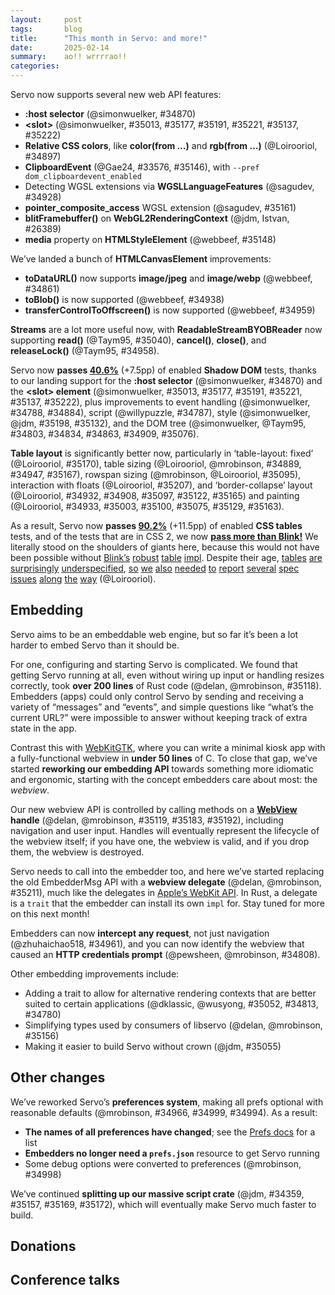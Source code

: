 ```yaml
---
layout:     post
tags:       blog
title:      "This month in Servo: and more!"
date:       2025-02-14
summary:    ao!! wrrrrao!!
categories:
---
```


Servo now supports several new web API features:

- **:host selector** (@simonwuelker, #34870)
- **&lt;slot>** (@simonwuelker, #35013, #35177, #35191, #35221, #35137, #35222)
- **Relative CSS colors**, like **color(from …)** and **rgb(from …)** (@Loirooriol, #34897)
- **ClipboardEvent** (@Gae24, #33576, #35146), with `--pref dom_clipboardevent_enabled`
- Detecting WGSL extensions via **WGSLLanguageFeatures** (@sagudev, #34928)
- **pointer_composite_access** WGSL extension (@sagudev, #35161)
- **blitFramebuffer()** on **WebGL2RenderingContext** (@jdm, Istvan, #26389)
- **media** property on **HTMLStyleElement** (@webbeef, #35148)

We’ve landed a bunch of **HTMLCanvasElement** improvements:

- **toDataURL()** now supports **image/jpeg** and **image/webp** (@webbeef, #34861)
- **toBlob()** is now supported (@webbeef, #34938)
- **transferControlToOffscreen()** is now supported (@webbeef, #34959)

**Streams** are a lot more useful now, with **ReadableStreamBYOBReader** now supporting **read()** (@Taym95, #35040), **cancel()**, **close()**, and **releaseLock()** (@Taym95, #34958).

Servo now **passes [40.6%](https://wpt.servo.org)** (+7.5pp) of enabled **Shadow DOM** tests, thanks to our landing support for the **:host selector** (@simonwuelker, #34870) and the **&lt;slot> element** (@simonwuelker, #35013, #35177, #35191, #35221, #35137, #35222), plus improvements to event handling (@simonwuelker, #34788, #34884), script (@willypuzzle, #34787), style (@simonwuelker, @jdm, #35198, #35132), and the DOM tree (@simonwuelker, @Taym95, #34803, #34834, #34863, #34909, #35076).

**Table layout** is significantly better now, particularly in ‘table-layout: fixed’ (@Loirooriol, #35170), table sizing (@Loirooriol, @mrobinson, #34889, #34947, #35167), rowspan sizing (@mrobinson, @Loirooriol, #35095), interaction with floats (@Loirooriol, #35207), and ‘border-collapse’ layout (@Loirooriol, #34932, #34908, #35097, #35122, #35165) and painting (@Loirooriol, #34933, #35003, #35100, #35075, #35129, #35163).

As a result, Servo now **passes [90.2%](https://wpt.servo.org)** (+11.5pp) of enabled **CSS tables** tests, and of the tests that are in CSS 2, we now [**pass more than Blink!**](https://wpt.fyi/results/css/CSS2/tables?sha=883995654d&label=master&max-count=1&product=chrome&product=servo)
We literally stood on the shoulders of giants here, because this would not have been possible without [Blink’s](https://github.com/servo/servo/blob/3122de08f3571a4026e825dd3ef6412cb37abfae/components/layout_2020/table/mod.rs#L8-L11) [robust](https://github.com/servo/servo/blob/3122de08f3571a4026e825dd3ef6412cb37abfae/components/layout_2020/table/layout.rs#L650-L654) [table](https://github.com/servo/servo/blob/3122de08f3571a4026e825dd3ef6412cb37abfae/components/layout_2020/table/layout.rs#L1246-L1248) [impl](https://github.com/servo/servo/blob/3122de08f3571a4026e825dd3ef6412cb37abfae/components/layout_2020/table/layout.rs#L1332-L1333).
Despite their age, [tables](https://github.com/w3c/csswg-drafts/issues/9781) [are](https://github.com/w3c/csswg-drafts/issues/9916) [surprisingly](https://github.com/w3c/csswg-drafts/issues/10132) [underspecified](https://github.com/w3c/csswg-drafts/issues/10133), [so](https://github.com/w3c/csswg-drafts/issues/10881) [we](https://github.com/w3c/csswg-drafts/issues/10885) [also](https://github.com/w3c/csswg-drafts/issues/10937) [needed](https://github.com/w3c/csswg-drafts/issues/11171) [to](https://github.com/w3c/csswg-drafts/issues/11404) [report](https://github.com/w3c/csswg-drafts/issues/11408) [several](https://github.com/w3c/csswg-drafts/issues/11419) [spec](https://github.com/w3c/csswg-drafts/issues/11489) [issues](https://github.com/w3c/csswg-drafts/issues/11504) [along](https://github.com/w3c/csswg-drafts/issues/11515) [the](https://github.com/w3c/csswg-drafts/issues/11568) [way](https://github.com/w3c/csswg-drafts/issues/11570) (@Loirooriol).

## Embedding

Servo aims to be an embeddable web engine, but so far it’s been a lot harder to embed Servo than it should be.

For one, configuring and starting Servo is complicated.
We found that getting Servo running at all, even without wiring up input or handling resizes correctly, took **over 200 lines** of Rust code (@delan, @mrobinson, #35118).
Embedders (apps) could only control Servo by sending and receiving a variety of “messages” and “events”, and simple questions like “what’s the current URL?” were impossible to answer without keeping track of extra state in the app.

Contrast this with [WebKitGTK](https://webkitgtk.org/), where you can write a minimal kiosk app with a fully-functional webview in **under 50 lines** of C.
To close that gap, we’ve started **reworking our embedding API** towards something more idiomatic and ergonomic, starting with the concept embedders care about most: the *webview*.

Our new webview API is controlled by calling methods on a **[WebView](https://doc.servo.org/servo/struct.WebView.html) handle** (@delan, @mrobinson, #35119, #35183, #35192), including navigation and user input.
Handles will eventually represent the lifecycle of the webview itself; if you have one, the webview is valid, and if you drop them, the webview is destroyed.

Servo needs to call into the embedder too, and here we’ve started replacing the old EmbedderMsg API with a **webview delegate** (@delan, @mrobinson, #35211), much like the delegates in [Apple’s WebKit API](https://developer.apple.com/documentation/webkit/wkuidelegate?language=objc).
In Rust, a delegate is a `trait` that the embedder can install its own `impl` for.
Stay tuned for more on this next month!

Embedders can now **intercept any request**, not just navigation (@zhuhaichao518, #34961), and you can now identify the webview that caused an **HTTP credentials prompt** (@pewsheen, @mrobinson, #34808).

Other embedding improvements include:

- Adding a trait to allow for alternative rendering contexts that are better suited to certain applications (@dklassic, @wusyong, #35052, #34813, #34780)
- Simplifying types used by consumers of libservo (@delan, @mrobinson, #35156)
- Making it easier to build Servo without crown (@jdm, #35055)

## Other changes

We’ve reworked Servo’s **preferences system**, making all prefs optional with reasonable defaults (@mrobinson, #34966, #34999, #34994).
As a result:

- **The names of all preferences have changed**; see the [Prefs docs](https://doc.servo.org/servo_config/prefs/struct.Preferences.html) for a list
- **Embedders no longer need a `prefs.json`** resource to get Servo running
- Some debug options were converted to preferences (@mrobinson, #34998)

We’ve continued **splitting up our massive script crate** (@jdm, #34359, #35157, #35169, #35172), which will eventually make Servo much faster to build.

## Donations

## Conference talks

<!--
- donations
- conference talks
  - mrobinson

- api
    - /https://github.com/servo/servo/pull/26389	(@jdm, @istvan.miklos@h-lab.eu, #26389)	Add initial support for WebGL 2 BlitFramebuffer (#26389)
      api
    - /https://github.com/servo/servo/pull/34870	(@simonwuelker, #34870)	Support the `:host` selector (#34870)
      api shadowdom
    - /https://github.com/servo/servo/pull/34938	(@webbeef, #34938)	Implement HTMLCanvasElement.toBlob (#34938)
      api
    - /https://github.com/servo/servo/pull/34928	(@sagudev, #34928)	Update wgpu and impl `WGSLLanguageFeatures` (#34928)
      api
    - /https://github.com/servo/servo/pull/34861	(@webbeef, #34861)	Add jpeg and webp support to canvas.toDataURL() (#34861)
      api
    - https://github.com/servo/servo/pull/34885	(@stevennovaryo, #34885)	layout: grid template getComputedStyle resolved value (#34885)
      api
    - /https://github.com/servo/servo/pull/34897	(@Loirooriol, #34897)	Enable relative color syntax (#34897)
      api; relative color values ‘color(from)’, ‘rgb(from)’, ‘hsl(from)’, etc
    - /https://github.com/servo/servo/pull/34959	(@webbeef, #34959)	Implement HTMLCanvasElement.transferControlToOffscreen (#34959)
      api
    - /https://github.com/servo/servo/pull/34958	(@Taym95, #34958)	script: Implement `set_up`, `ReleaseLock`, `Closed`, `Cancel`, `acquire_byob_reader` for `ReadableStreamBYOBReader` (#34958)
      api
    - /https://github.com/servo/servo/pull/33576	(@Gae24, #33576)	Implement Clipboard Event Api (#33576)
      api
    - https://github.com/servo/servo/pull/35096	(@Loirooriol, #35096)	layout: Fix clientWidth & friends for tables (#35096)
      api layout
    - /https://github.com/servo/servo/pull/35146	(@Gae24, #35146)	dom: set composed flag when constructing `ClipboardEvent` (#35146)
      api
    - https://github.com/servo/servo/pull/35066	(@shanehandley, #35066)	Update the FormData constructor to allow providing a submitter (#35066)
      api
    - /https://github.com/servo/servo/pull/35148	(@webbeef, #35148)	Add support for HTMLStyleElement.media (#35148)
      api
    - /https://github.com/servo/servo/pull/35161	(@sagudev, #35161)	chore: update wgpu to include pointer_composite_access WGSL language extension (#35161)
      api
    - https://github.com/servo/servo/pull/35138	(@willypuzzle, #35138)	[#34767] - Range header is missing from CORS header safelist (#35138)
      api; Range requests
    - /https://github.com/servo/servo/pull/35040	(@Taym95, #35040)	Script: implement `ReadableStreamBYOBReader::Read` (#35040)
      api
- ci
    - https://github.com/servo/servo/pull/34868	(@delan, #34868)	CI: use self-hosted runners for macOS build jobs (#34868)
      ci
    - https://github.com/servo/servo/pull/34983	(@delan, #34983)	CI: use new API for taking a runner (#34983)
      ci
    - https://github.com/servo/servo/pull/34957	(@jdm, #34957)	Various servodriver improvements (#34957)
      ci; towards testdriver.js support
    - https://github.com/servo/servo/pull/35002	(@delan, #35002)	CI: use new self-hosted runner servers (#35002)
      ci
    - https://github.com/servo/servo/pull/34997	(@jdm, #34997)	webdriver: Serialize JS int values as i32. (#34997)
      ci; towards testdriver.js support
    - https://github.com/servo/servo/pull/35006	(@jschwe, @mukilan, #35006)	CI: Test ohos on HarmonyOS device (#35006)
      ci
- crash
    - https://github.com/servo/servo/pull/34917	(@mukilan, #34917)	webgl: shutdown webrender before acknowledging Exit message (#34917)
      crash
    - https://github.com/servo/servo/pull/35058	(@jdm, #35058)	Fix crash when using builtin memory profiler (#35058)
      crash
    - https://github.com/servo/servo/pull/35168	(@willypuzzle, #35168)	[35131] Borrow hazard in Document::broadcast_active_resize_observations (#35168)
      crash
- dev
    - https://github.com/servo/servo/pull/34810	(@simonwuelker, #34810)	Support syntax highlighting of arguments in the devtools console (#34810)
      devtools
    - https://github.com/servo/servo/pull/34914	(@jdm, #34914)	script: Downgrade noisy debug logs. (#34914)
      dev
    - https://github.com/servo/servo/pull/35068	(@simonwuelker, #35068)	Correctly report number of expected test results from ./mach test-wpt (#35068)
      dev
    - https://github.com/servo/servo/pull/35228	(@mrobinson, #35228)	Merge webxr repository (#35228)
      dev
- devtools
    - https://github.com/servo/servo/pull/34810	(@simonwuelker, #34810)	Support syntax highlighting of arguments in the devtools console (#34810)
      devtools
- embedding
    - /https://github.com/servo/servo/pull/34780	(@wusyong, #34780)	chore: remove `WindowMethods::rendering_context` (#34780)
      embedding
    - /https://github.com/servo/servo/pull/34813	(@wusyong, #34813)	webxr: create glwindow with Rc window and without rendering context (#34813)
      embedding; RenderingContext trait
    - /https://github.com/servo/servo/pull/34808	(@git@pews.dev, @mrobinson, #34808)	fix: add source browsing context to `Request` and HTTP credentials prompt (#34808)
      embedding
    - /https://github.com/servo/servo/pull/34961	(@zhuhaichao518@gmail.com, #34961)	Implement WebResourceRequested Event. (#34961)
      embedding
    - /https://github.com/servo/servo/pull/35055	(@jdm, #35055)	script: Feature-gate all crown support. (#35055)
      embedding
    - https://github.com/servo/servo/pull/35056	(@jdm, #35056)	Don't generate gstreamer data when dummy media backend enabled. (#35056)
      embedding
    - https://github.com/servo/servo/pull/35057	(@jdm, #35057)	config: Derive defaults for Opts. (#35057)
      embedding
    - https://github.com/servo/servo/pull/35049	(@andi.m.mcclure@gmail.com, #35049)	servo-media 1e28d1d997: don't unwrap ServoMedia::get() (#35049)
      embedding
    - /https://github.com/servo/servo/pull/35052	(@dklassic, #35052)	feat: Turn `RenderingContext` into a trait (#35052)
      embedding; RenderingContext trait
- layout
    - https://github.com/servo/servo/pull/32103	(@Loirooriol, #32103)	Treat % as 0 for the min-content contribution of replaced elements (#32103)
      layout; img inside float (dn.se)
    - /https://github.com/servo/servo/pull/34933	(@Loirooriol, #34933)	layout: Improve painting of collapsed borders in table layout (#34933)
      layout; table ‘border-collapse’ painting
    - /https://github.com/servo/servo/pull/34932	(@Loirooriol, #34932)	layout: Improve sizing of tables in collapsed-borders mode (#34932)
      layout; table ‘border-collapse’ sizing
    - https://github.com/servo/servo/pull/34931	(@Loirooriol, #34931)	layout: Don't recalculate the PaddingBorderMargin in table layout (#34931)
      layout; table layout perf
    - /https://github.com/servo/servo/pull/34908	(@Loirooriol, #34908)	layout: Set padding to zero on tables in collapsed-borders mode (#34908)
      layout; table ‘border-collapse’ layout
    - /https://github.com/servo/servo/pull/34889	(@Loirooriol, #34889)	layout: Defer some table sizing logic to the parent formatting context (#34889)
      layout; correct table sizing
    - https://github.com/servo/servo/pull/34907	(@Loirooriol, #34907)	layout: Refine the check for dependending on available space (#34907)
      layout; float layout perf
    - /https://github.com/servo/servo/pull/34947	(@Loirooriol, #34947)	layout: Improve logic for block size of table (#34947)
      layout; table sizing
    - https://github.com/servo/servo/pull/34923	(@mrobinson, @Loirooriol, #34923)	layout: Make `Fragment` hold `ArcRefCell` inside (#34923)
      layout; memory savings (also towards incremental layout)
    - https://github.com/servo/servo/pull/34984	(@rayguo17, @mrobinson, #34984)	layout: Make non-`normal` `align-content` establish a block formatting context (#34984)
      layout; ‘align-content’
    - /https://github.com/servo/servo/pull/35003	(@Loirooriol, #35003)	layout: Allow different collapsed border style/color within a row/column (#35003)
      layout; table ‘border-collapse’ painting
    - /https://github.com/servo/servo/pull/35097	(@Loirooriol, #35097)	layout: Fix border widths of table wrapper with collapsed borders (#35097)
      layout; table ‘border-collapse’ layout
    - /https://github.com/servo/servo/pull/35100	(@Loirooriol, #35100)	layout: Fix conflict resolution for collapsed borders differing in color (#35100)
      layout; table ‘border-collapse’ painting
    - /https://github.com/servo/servo/pull/35095	(@mrobinson, @Loirooriol, #35095)	layout: Improve distribution colspan cell inline size (#35095)
      layout; table rowspan sizing
    - /https://github.com/servo/servo/pull/35075	(@Loirooriol, #35075)	layout: Paint collapsed table borders on their own (#35075)
      layout; table ‘border-collapse’ painting
    - https://github.com/servo/servo/pull/35038	(@webbeef, #35038)	Add support for HTMLStyleElement.type (#35038)
      layout
    - https://github.com/servo/servo/pull/35096	(@Loirooriol, #35096)	layout: Fix clientWidth & friends for tables (#35096)
      api layout
    - https://github.com/servo/servo/pull/35085	(@Loirooriol, #35085)	layout: Respect alignment when sizing replaced abspos (#35085)
      layout; replaced abspos sizing
    - /https://github.com/servo/servo/pull/35129	(@Loirooriol, #35129)	layout: Hide collapsed borders crossed by spanning cells (#35129)
      layout; table ‘border-collapse’ painting
    - /https://github.com/servo/servo/pull/35122	(@Loirooriol, #35122)	layout: Fix table geometry when collapsed borders have different sizes (#35122)
      layout; table ‘border-collapse’ layout
    - /https://github.com/servo/servo/pull/35165	(@Loirooriol, #35165)	layout: Zero out collapsed track sizes when painting collapsed borders (#35165)
      layout; table ‘border-collapse’ layout
    - /https://github.com/servo/servo/pull/35163	(@Loirooriol, #35163)	layout: Correctly resolve `currentcolor` on collapsed borders (#35163)
      layout; ‘border-collapse’
    - /https://github.com/servo/servo/pull/35167	(@mrobinson, @Loirooriol, #35167)	layout: Take perentage columns into account when sizing table grid min and max (#35167)
      layout; table sizing with ‘width: %’ cell
    - /https://github.com/servo/servo/pull/35170	(@Loirooriol, #35170)	layout: Improve fixed table layout (#35170)
      layout; ‘table-layout: fixed’ interop
    - /https://github.com/servo/servo/pull/35207	(@Loirooriol, #35207)	layout: Remove wrong optimization when placing table among floats (#35207)
      layout; table float interaction
- net
    - https://github.com/servo/servo/pull/34919	(@mrobinson, #34919)	script: Move navigation fetching to the `ScriptThread` (#34919)
      net; network perf
    - https://github.com/servo/servo/pull/34883	(@mrobinson, #34883)	net: Use `RequestId` to cancel fetches instead of creating an IPC channel (#34883)
      net; network perf
    - https://github.com/servo/servo/pull/34797	(@rayguo17, #34797)	Add Content Range Header and add one for blob end range (#34797)
      net; correct handling of Range requests
    - https://github.com/servo/servo/pull/35041	(@mrobinson, #35041)	script: Do not set up an IPC route for every image load (#35041)
      net; network perf (dota2.com)
- ohos
    - https://github.com/servo/servo/pull/35158	(@jschwe, #35158)	ohos: Support resizing the surface (#35158)
      ohos
- perf
    - https://github.com/servo/servo/pull/34744	(@dklassic, @mrobinson, #34744)	feat: Track the binary size for all the different platforms (#34744)
      perf
- prefs
    - /https://github.com/servo/servo/pull/34994	(@mrobinson, #34994)	config: Remove legacy-layout and unused `Preferences` and `Opts` (#34994)
      prefs
    - /https://github.com/servo/servo/pull/34966	(@mrobinson, #34966)	api: Flatten and simplify Servo preferences (#34966)
      prefs; major rework that renames all existing prefs (see <https://doc.servo.org/servo_config/prefs/struct.Preferences.html>)
    - /https://github.com/servo/servo/pull/34999	(@mrobinson, #34999)	Remove `resources/prefs.json` (#34999)
      prefs
    - /https://github.com/servo/servo/pull/34998	(@mrobinson, #34998)	prefs: Move some `DebugOptions` to `Preferences` and clean up (#34998)
      prefs; renames some debug options to prefs
- script
    - /https://github.com/servo/servo/pull/34359	(@jdm, #34359)	Support future uses of traits with associated types in rooting analysis (#34359)
      script; towards splitting script crate
    - /https://github.com/servo/servo/pull/35157	(@jdm, #35157)	script: Move code generation and webidl files to new script_bindings crate. (#35157)
      script; towards splitting script crate
    - /https://github.com/servo/servo/pull/35169	(@jdm, #35169)	Make generated bindings generic over DOM types (#35169)
      script; towards splitting script crate
    - /https://github.com/servo/servo/pull/35172	(@jdm, #35172)	bindings: Move string-related bindings code to script_bindings. (#35172)
      script; towards splitting script crate
- shadowdom
    - /https://github.com/servo/servo/pull/34803	(@simonwuelker, #34803)	Fix IS_IN_SHADOW_TREE flag for descendants after Node::remove call (#34803)
      shadowdom
    - /https://github.com/servo/servo/pull/34787	(@willypuzzle, #34787)	Document's current script should not be updated when executing script elements inside shadow trees (#34787)
      shadowdom
    - /https://github.com/servo/servo/pull/34834	(@simonwuelker, #34834)	Ensure Element ID modifications inside disconnected shadow roots are registered (#34834)
      shadowdom
    - /https://github.com/servo/servo/pull/34863	(@simonwuelker, #34863)	Add shadow tree flags to Bind/UnbindContext (#34863)
      shadowdom
    - /https://github.com/servo/servo/pull/34788	(@simonwuelker, #34788)	Consider shadow dom when dispatching events (#34788)
      shadowdom
    - /https://github.com/servo/servo/pull/34870	(@simonwuelker, #34870)	Support the `:host` selector (#34870)
      api shadowdom
    - /https://github.com/servo/servo/pull/34909	(@Taym95, #34909)	Fix shadow root binding children to the tree (#34909)
      shadowdom
    - /https://github.com/servo/servo/pull/35076	(@simonwuelker, #35076)	Set descendant's attribute's owner document in Node::adopt (#35076)
      shadowdom
    - /https://github.com/servo/servo/pull/35013	(@simonwuelker, #35013)	Implement shadow dom slots (#35013)
      shadowdom
    - /https://github.com/servo/servo/pull/34884	(@simonwuelker, #34884)	Implement Event propagation across shadow roots (#34884)
      shadowdom
    - /https://github.com/servo/servo/pull/35132	(@jdm, #35132)	script: Handle shadow roots when determining common ancestors of dirty roots. (#35132)
      shadowdom
    - /https://github.com/servo/servo/pull/35177	(@simonwuelker, #35177)	Propagate events from slottables to their assigned slot instead of their parent (#35177)
      shadowdom
    - /https://github.com/servo/servo/pull/35137	(@simonwuelker, #35137)	Fire slot change events when the slot content changes (#35137)
      shadowdom
    - /https://github.com/servo/servo/pull/35198	(@simonwuelker, #35198)	Never compute style for children of shadow hosts (#35198)
      shadowdom
    - /https://github.com/servo/servo/pull/35191	(@simonwuelker, #35191)	Use "slot" attribute for slottable name (#35191)
      shadowdom
    - /https://github.com/servo/servo/pull/35222	(@simonwuelker, #35222)	Don't fire slotchange events when there's already a pending event for the same slot (#35222)
      shadowdom
    - /https://github.com/servo/servo/pull/35221	(@simonwuelker, #35221)	Potentially signal a slot change in Node::insert (#35221)
      shadowdom
- upgrade
    - https://github.com/servo/servo/pull/34793	(@nicoburns, #34793)	Upgrade rustc to 1.83 (#34793)
      upgrade
    - https://github.com/servo/servo/pull/34927	(@nicoburns, #34927)	Bump taffy to v0.7.5 (#34927)
      upgrade
    - https://github.com/servo/servo/pull/34894	(@Loirooriol, #34894)	Upgrade Stylo to 2025-01-02 (#34894)
      upgrade
    - https://github.com/servo/servo/pull/34630	(@jdm, #34630)	Update all network-related dependencies to the latest versions (#34630)
      upgrade; whole network stack
- webview
    - /https://github.com/servo/servo/pull/35118	(@delan, @mrobinson, #35118)	Add minimal libservo example using winit (#35118)
      webview
    - https://github.com/servo/servo/pull/35116	(@delan, @mrobinson, #35116)	Fix building libservo with `cargo build -p libservo` (#35116)
      webview
    - /https://github.com/servo/servo/pull/35156	(@delan, @mrobinson, #35156)	Remove type parameter from Servo and IOCompositor (#35121) (#35156)
      webview
    - https://github.com/servo/servo/pull/35154	(@webbeef, #35154)	Fix winit_minimal.rs build (#35154)
      webview
    - /https://github.com/servo/servo/pull/35119	(@delan, @mrobinson, #35119)	libservo: Add an initial WebView data structure to the API (#35119)
      webview
    - /https://github.com/servo/servo/pull/35183	(@mrobinson, @delan, #35183)	libservo: Port desktop servoshell to use the new `WebView` API (#35183)
      webview
    - https://github.com/servo/servo/pull/35185	(@mrobinson, #35185)	libservo: Stop using `script_traits` in the embedding layer (#35185)
      webview
    - /https://github.com/servo/servo/pull/35192	(@mrobinson, #35192)	servoshell: Port Android / OHOS servoshell to use the WebView API (#35192)
      webview
    - https://github.com/servo/servo/pull/35226	(@mrobinson, #35226)	script_traits: Rename `ConstellationControlMsg` to `ScriptThreadMessage` (#35226)
      webview
    - /https://github.com/servo/servo/pull/35211	(@delan, @mrobinson, #35211)	Include `WebViewId` into EmbedderMsg variants where possible (#35211)
      webview
-->

<!--[commits]
From https://github.com/servo/servo
 * branch                  HEAD       -> FETCH_HEAD
>>> 2025-01-01T06:06:19Z
-https://github.com/servo/servo/pull/34807	(@mrobinson, #34807)	script: Remove unecessary `warn(deprecated)` directives (#34807)
-https://github.com/servo/servo/pull/34805	(@wusyong, #34805)	Update surfman to latest commit (#34805)
-https://github.com/servo/servo/pull/34801	(@dependabot[bot], @dependabot[bot], #34801)	build(deps): bump tracing-perfetto from 0.1.3 to 0.1.4 (#34801)
-https://github.com/servo/servo/pull/34800	(@dependabot[bot], @dependabot[bot], #34800)	build(deps): bump syn from 2.0.92 to 2.0.93 (#34800)
>>> 2025-01-02T06:04:57Z
-https://github.com/servo/servo/pull/34809	(@dependabot[bot], @dependabot[bot], #34809)	build(deps): bump winnow from 0.6.20 to 0.6.21 (#34809)
-https://github.com/servo/servo/pull/34798	(@mrobinson, #34798)	script: Eliminate code duplication in the task queue (#34798)
+https://github.com/servo/servo/pull/34793	(@nicoburns, #34793)	Upgrade rustc to 1.83 (#34793)
    upgrade
+https://github.com/servo/servo/pull/34780	(@wusyong, #34780)	chore: remove `WindowMethods::rendering_context` (#34780)
    embedding
>>> 2025-01-03T06:16:08Z
+https://github.com/servo/servo/pull/34813	(@wusyong, #34813)	webxr: create glwindow with Rc window and without rendering context (#34813)
    embedding; RenderingContext trait
+https://github.com/servo/servo/pull/34810	(@simonwuelker, #34810)	Support syntax highlighting of arguments in the devtools console (#34810)
    devtools
-https://github.com/servo/servo/pull/34818	(@dependabot[bot], @dependabot[bot], #34818)	build(deps): bump tracing-perfetto from 0.1.4 to 0.1.5 (#34818)
-https://github.com/servo/servo/pull/34817	(@dependabot[bot], @dependabot[bot], #34817)	build(deps): bump syn from 2.0.93 to 2.0.94 (#34817)
-https://github.com/servo/servo/pull/34795	(@sagudev, #34795)	chore: Update wgpu (#34795)
>>> 2025-01-04T06:03:22Z
+https://github.com/servo/servo/pull/34803	(@simonwuelker, #34803)	Fix IS_IN_SHADOW_TREE flag for descendants after Node::remove call (#34803)
    shadowdom
-https://github.com/servo/servo/pull/34832	(@mrobinson, #34832)	script: Expose node helpers as `NodeTraits` and give more descriptive names (#34832)
-https://github.com/servo/servo/pull/34824	(@mrobinson, #34824)	Elide lifetimes where possible after rustup (#34824)
-https://github.com/servo/servo/pull/34831	(@dependabot[bot], @dependabot[bot], #34831)	build(deps): bump cc from 1.2.6 to 1.2.7 (#34831)
-https://github.com/servo/servo/pull/34830	(@dependabot[bot], @dependabot[bot], #34830)	build(deps): bump taffy from 0.7.1 to 0.7.2 (#34830)
-https://github.com/servo/servo/pull/34829	(@dependabot[bot], @dependabot[bot], #34829)	build(deps): bump tempfile from 3.14.0 to 3.15.0 (#34829)
-https://github.com/servo/servo/pull/34828	(@dependabot[bot], @dependabot[bot], #34828)	build(deps): bump winnow from 0.6.21 to 0.6.22 (#34828)
-https://github.com/servo/servo/pull/34826	(@simonwuelker, #34826)	Upgrade lib to 0.20 to fix RUSTSEC-2024-0429 (#34826)
+https://github.com/servo/servo/pull/34808	(@git@pews.dev, @mrobinson, #34808)	fix: add source browsing context to `Request` and HTTP credentials prompt (#34808)
    embedding
-https://github.com/servo/servo/pull/34815	(@simonwuelker, #34815)	Fix building with feature=tracing (#34815)
>>> 2025-01-05T06:03:55Z
-https://github.com/servo/servo/pull/34837	(@servo-wpt-sync, #34837)	Update web-platform-tests to revision b'c72ee0c082d350b8b44f7a6bac1f028752b13527' (#34837)
+https://github.com/servo/servo/pull/34787	(@willypuzzle, #34787)	Document's current script should not be updated when executing script elements inside shadow trees (#34787)
    shadowdom
-https://github.com/servo/servo/pull/34835	(@Taym95, #34835)	Remove readable streams from webidl/codegen (#34835)
-https://github.com/servo/servo/pull/34825	(@mrobinson, #34825)	script: Move `TimerListener` creation to `OneShotTimers` (#34825)
-https://github.com/servo/servo/pull/34827	(@mrobinson, #34827)	script: Move `TaskManager` to `GlobalScope` (#34827)
+https://github.com/servo/servo/pull/34834	(@simonwuelker, #34834)	Ensure Element ID modifications inside disconnected shadow roots are registered (#34834)
    shadowdom
>>> 2025-01-06T06:03:12Z
-https://github.com/servo/servo/pull/34838	(@webbeef, #34838)	Update webdriver to 0.51 (#34838)
-https://github.com/servo/servo/pull/34836	(@Taym95, #34836)	ReadableStream: remove the use of get_js_stream and use DomRoot<ReadableStream> (#34836)
>>> 2025-01-07T06:02:43Z
-https://github.com/servo/servo/pull/34849	(@mrobinson, @mukilan, #34849)	script: Unsilence all main thread `TaskQueue` errors (#34849)
-https://github.com/servo/servo/pull/34862	(@webbeef, #34862)	Fix a leak in MacOS thread count function (#34862)
+https://github.com/servo/servo/pull/34863	(@simonwuelker, #34863)	Add shadow tree flags to Bind/UnbindContext (#34863)
    shadowdom
-https://github.com/servo/servo/pull/34848	(@Taym95, #34848)	Use patch to add arrayType in WebIDL.py  (#34848)
+https://github.com/servo/servo/pull/26389	(@jdm, @istvan.miklos@h-lab.eu, #26389)	Add initial support for WebGL 2 BlitFramebuffer (#26389)
    api
-https://github.com/servo/servo/pull/28364	(@cyb.ai.815@gmail.com, #28364)	Check regex syntax for pattern attribute with CheckRegexSyntax from mozjs (#28364)
-https://github.com/servo/servo/pull/34860	(@dependabot[bot], @dependabot[bot], #34860)	build(deps): bump taffy from 0.7.2 to 0.7.3 (#34860)
-https://github.com/servo/servo/pull/34859	(@dependabot[bot], @dependabot[bot], #34859)	build(deps): bump hilog-sys from 0.1.2 to 0.1.3 (#34859)
-https://github.com/servo/servo/pull/34858	(@dependabot[bot], @dependabot[bot], #34858)	build(deps): bump xattr from 1.3.1 to 1.4.0 (#34858)
-https://github.com/servo/servo/pull/34857	(@dependabot[bot], @dependabot[bot], #34857)	build(deps): bump syn from 2.0.94 to 2.0.95 (#34857)
-https://github.com/servo/servo/pull/34856	(@dependabot[bot], @dependabot[bot], #34856)	build(deps): bump hitrace-sys from 0.1.2 to 0.1.3 (#34856)
-https://github.com/servo/servo/pull/34852	(@dependabot[bot], @dependabot[bot], #34852)	build(deps): bump ohos-ime-sys from 0.1.1 to 0.1.2 (#34852)
-https://github.com/servo/servo/pull/34855	(@dependabot[bot], @dependabot[bot], #34855)	build(deps): bump pin-project-lite from 0.2.15 to 0.2.16 (#34855)
-https://github.com/servo/servo/pull/34854	(@dependabot[bot], @dependabot[bot], #34854)	build(deps): bump winit from 0.30.7 to 0.30.8 (#34854)
+https://github.com/servo/servo/pull/32103	(@Loirooriol, #32103)	Treat % as 0 for the min-content contribution of replaced elements (#32103)
    layout; img inside float (dn.se)
>>> 2025-01-08T06:06:31Z
+https://github.com/servo/servo/pull/34788	(@simonwuelker, #34788)	Consider shadow dom when dispatching events (#34788)
    shadowdom
-https://github.com/servo/servo/pull/34879	(@dependabot[bot], @dependabot[bot], #34879)	build(deps): bump pin-project from 1.1.7 to 1.1.8 (#34879)
-https://github.com/servo/servo/pull/34877	(@dependabot[bot], @dependabot[bot], #34877)	build(deps): bump phf_macros from 0.11.2 to 0.11.3 (#34877)
-https://github.com/servo/servo/pull/34878	(@dependabot[bot], @dependabot[bot], #34878)	build(deps): bump clap from 4.5.23 to 4.5.24 (#34878)
-https://github.com/servo/servo/pull/34876	(@dependabot[bot], @dependabot[bot], #34876)	build(deps): bump serde_json from 1.0.134 to 1.0.135 (#34876)
-https://github.com/servo/servo/pull/34875	(@dependabot[bot], @dependabot[bot], #34875)	build(deps): bump libz-sys from 1.1.20 to 1.1.21 (#34875)
-https://github.com/servo/servo/pull/34874	(@dependabot[bot], @dependabot[bot], #34874)	build(deps): bump phf_codegen from 0.11.2 to 0.11.3 (#34874)
+https://github.com/servo/servo/pull/34868	(@delan, #34868)	CI: use self-hosted runners for macOS build jobs (#34868)
    ci
-https://github.com/servo/servo/pull/34843	(@mrobinson, #34843)	script: Expose `NodeTraits::owner_global` / `Window::as_global_scope` (#34843)
-https://github.com/servo/servo/pull/34871	(@jdm, #34871)	Various servodriver fixes (#34871)
+https://github.com/servo/servo/pull/34870	(@simonwuelker, #34870)	Support the `:host` selector (#34870)
    api shadowdom
-https://github.com/servo/servo/pull/34867	(@shubhamg13, @shubham.gupta@chromium.org, #34867)	Remove obselete request parameter. (#34867)
-https://github.com/servo/servo/pull/34845	(@mrobinson, @mukilan, #34845)	script: Move the `FontContext` to `Window` (#34845)
>>> 2025-01-11T06:04:35Z
+https://github.com/servo/servo/pull/34933	(@Loirooriol, #34933)	layout: Improve painting of collapsed borders in table layout (#34933)
    layout; table ‘border-collapse’ painting
+https://github.com/servo/servo/pull/34932	(@Loirooriol, #34932)	layout: Improve sizing of tables in collapsed-borders mode (#34932)
    layout; table ‘border-collapse’ sizing
-https://github.com/servo/servo/pull/34943	(@dependabot[bot], @dependabot[bot], #34943)	build(deps): bump ohos-vsync from 0.1.2 to 0.1.3 (#34943)
+https://github.com/servo/servo/pull/34938	(@webbeef, #34938)	Implement HTMLCanvasElement.toBlob (#34938)
    api
-https://github.com/servo/servo/pull/34944	(@dependabot[bot], @dependabot[bot], #34944)	build(deps): bump hitrace-sys from 0.1.3 to 0.1.4 (#34944)
-https://github.com/servo/servo/pull/34945	(@dependabot[bot], @dependabot[bot], #34945)	build(deps): bump vergen-git2 from 1.0.2 to 1.0.3 (#34945)
+https://github.com/servo/servo/pull/34928	(@sagudev, #34928)	Update wgpu and impl `WGSLLanguageFeatures` (#34928)
    api
-https://github.com/servo/servo/pull/34942	(@dependabot[bot], @dependabot[bot], #34942)	build(deps): bump syn from 2.0.95 to 2.0.96 (#34942)
-https://github.com/servo/servo/pull/34941	(@dependabot[bot], @dependabot[bot], #34941)	build(deps): bump vergen-lib from 0.1.5 to 0.1.6 (#34941)
-https://github.com/servo/servo/pull/34940	(@dependabot[bot], @dependabot[bot], #34940)	build(deps): bump rustls from 0.23.20 to 0.23.21 (#34940)
-https://github.com/servo/servo/pull/34937	(@dependabot[bot], @dependabot[bot], #34937)	build(deps): bump uuid from 1.11.0 to 1.11.1 (#34937)
-https://github.com/servo/servo/pull/34939	(@dependabot[bot], @dependabot[bot], #34939)	build(deps): bump arkui-sys from 0.2.0 to 0.2.3 (#34939)
-https://github.com/servo/servo/pull/34936	(@dependabot[bot], @dependabot[bot], #34936)	build(deps): bump xcomponent-sys from 0.2.0 to 0.3.0 (#34936)
-https://github.com/servo/servo/pull/34935	(@dependabot[bot], @dependabot[bot], #34935)	build(deps): bump hilog-sys from 0.1.3 to 0.1.4 (#34935)
+https://github.com/servo/servo/pull/34931	(@Loirooriol, #34931)	layout: Don't recalculate the PaddingBorderMargin in table layout (#34931)
    layout; table layout perf
+https://github.com/servo/servo/pull/34927	(@nicoburns, #34927)	Bump taffy to v0.7.5 (#34927)
    upgrade
+https://github.com/servo/servo/pull/34919	(@mrobinson, #34919)	script: Move navigation fetching to the `ScriptThread` (#34919)
    net; network perf
+https://github.com/servo/servo/pull/34909	(@Taym95, #34909)	Fix shadow root binding children to the tree (#34909)
    shadowdom
-https://github.com/servo/servo/pull/34926	(@stevennovaryo, #34926)	layout: grid-template getComputedStyle cleanup (#34926)
-https://github.com/servo/servo/pull/34915	(@jdm, #34915)	script: Limit public exports. (#34915)
+https://github.com/servo/servo/pull/34861	(@webbeef, #34861)	Add jpeg and webp support to canvas.toDataURL() (#34861)
    api
+https://github.com/servo/servo/pull/34908	(@Loirooriol, #34908)	layout: Set padding to zero on tables in collapsed-borders mode (#34908)
    layout; table ‘border-collapse’ layout
-https://github.com/servo/servo/pull/34920	(@Loirooriol, #34920)	Add http2 feature for hyper-util (#34920)
-https://github.com/servo/servo/pull/34921	(@Loirooriol, #34921)	layout: Minor tweaks for table layout (#34921)
+https://github.com/servo/servo/pull/34885	(@stevennovaryo, #34885)	layout: grid template getComputedStyle resolved value (#34885)
    api
+https://github.com/servo/servo/pull/34917	(@mukilan, #34917)	webgl: shutdown webrender before acknowledging Exit message (#34917)
    crash
+https://github.com/servo/servo/pull/34914	(@jdm, #34914)	script: Downgrade noisy debug logs. (#34914)
    dev
+https://github.com/servo/servo/pull/34889	(@Loirooriol, #34889)	layout: Defer some table sizing logic to the parent formatting context (#34889)
    layout; correct table sizing
-https://github.com/servo/servo/pull/34904	(@dependabot[bot], @dependabot[bot], #34904)	build(deps): bump async-tungstenite from 0.28.0 to 0.28.2 (#34904)
-https://github.com/servo/servo/pull/34896	(@mrobinson, #34896)	script: Use `enum`s for event loop senders and receivers (#34896)
-https://github.com/servo/servo/pull/34905	(@dependabot[bot], @dependabot[bot], #34905)	build(deps): bump rustix from 0.38.42 to 0.38.43 (#34905)
+https://github.com/servo/servo/pull/34894	(@Loirooriol, #34894)	Upgrade Stylo to 2025-01-02 (#34894)
    upgrade
-https://github.com/servo/servo/pull/34906	(@dependabot[bot], @dependabot[bot], #34906)	build(deps): bump hyper-rustls from 0.27.3 to 0.27.5 (#34906)
-https://github.com/servo/servo/pull/34903	(@dependabot[bot], @dependabot[bot], #34903)	build(deps): bump tokio from 1.42.0 to 1.43.0 (#34903)
-https://github.com/servo/servo/pull/34900	(@dependabot[bot], @dependabot[bot], #34900)	build(deps): bump rustls-pki-types from 1.10.0 to 1.10.1 (#34900)
+https://github.com/servo/servo/pull/34907	(@Loirooriol, #34907)	layout: Refine the check for dependending on available space (#34907)
    layout; float layout perf
+https://github.com/servo/servo/pull/34897	(@Loirooriol, #34897)	Enable relative color syntax (#34897)
    api; relative color values ‘color(from)’, ‘rgb(from)’, ‘hsl(from)’, etc
-https://github.com/servo/servo/pull/34898	(@jschwe, #34898)	Update xcomponent-sys to 0.2.0 (#34898)
-https://github.com/servo/servo/pull/34902	(@dependabot[bot], @dependabot[bot], #34902)	build(deps): bump xml-rs from 0.8.24 to 0.8.25 (#34902)
-https://github.com/servo/servo/pull/34901	(@dependabot[bot], @dependabot[bot], #34901)	build(deps): bump rustls from 0.23.19 to 0.23.20 (#34901)
-https://github.com/servo/servo/pull/34899	(@dependabot[bot], @dependabot[bot], #34899)	build(deps): bump linux-raw-sys from 0.4.14 to 0.4.15 (#34899)
-https://github.com/servo/servo/pull/34895	(@Loirooriol, #34895)	layout: Remove wrong FIXME (#34895)
-https://github.com/servo/servo/pull/34891	(@Loirooriol, #34891)	layout: Don't use `content_inline_size_for_table` in taffy (#34891)
-https://github.com/servo/servo/pull/34892	(@Loirooriol, #34892)	layout: Assert that GRIDMIN <= GRIDMAX (#34892)
-https://github.com/servo/servo/pull/34886	(@jdm, #34886)	Make webgl test preferences more consistent. (#34886)
+https://github.com/servo/servo/pull/34630	(@jdm, #34630)	Update all network-related dependencies to the latest versions (#34630)
    upgrade; whole network stack
>>> 2025-01-13T06:06:37Z
+https://github.com/servo/servo/pull/34959	(@webbeef, #34959)	Implement HTMLCanvasElement.transferControlToOffscreen (#34959)
    api
-https://github.com/servo/servo/pull/34833	(@arthmis, @lazypassion, #34833)	add minimal implementation of FetchParams (#34833)
-https://github.com/servo/servo/pull/34955	(@jdm, #34955)	Enable wdspec and crashtest tests in servodriver. (#34955)
-https://github.com/servo/servo/pull/34954	(@jdm, #34954)	net: Raed RippyPNG resource once at startup. (#34954)
-https://github.com/servo/servo/pull/34956	(@servo-wpt-sync, #34956)	Update web-platform-tests to revision b'475127f90be9926867796ff98717b621a358af52' (#34956)
+https://github.com/servo/servo/pull/34883	(@mrobinson, #34883)	net: Use `RequestId` to cancel fetches instead of creating an IPC channel (#34883)
    net; network perf
>>> 2025-01-14T06:05:08Z
+https://github.com/servo/servo/pull/34797	(@rayguo17, #34797)	Add Content Range Header and add one for blob end range (#34797)
    net; correct handling of Range requests
-https://github.com/servo/servo/pull/34976	(@dependabot[bot], @dependabot[bot], #34976)	build(deps): bump ohos-sys-opaque-types from 0.1.3 to 0.1.4 (#34976)
-https://github.com/servo/servo/pull/34980	(@dependabot[bot], @dependabot[bot], #34980)	build(deps): bump proc-macro2 from 1.0.92 to 1.0.93 (#34980)
-https://github.com/servo/servo/pull/34979	(@dependabot[bot], @dependabot[bot], #34979)	build(deps): bump cc from 1.2.7 to 1.2.9 (#34979)
-https://github.com/servo/servo/pull/34978	(@dependabot[bot], @dependabot[bot], #34978)	build(deps): bump clap from 4.5.24 to 4.5.26 (#34978)
-https://github.com/servo/servo/pull/34977	(@dependabot[bot], @dependabot[bot], #34977)	build(deps): bump bitflags from 2.6.0 to 2.7.0 (#34977)
-https://github.com/servo/servo/pull/34975	(@dependabot[bot], @dependabot[bot], #34975)	build(deps): bump vergen from 9.0.3 to 9.0.4 (#34975)
-https://github.com/servo/servo/pull/34972	(@dependabot[bot], @dependabot[bot], #34972)	build(deps): bump vergen-git2 from 1.0.3 to 1.0.5 (#34972)
-https://github.com/servo/servo/pull/34974	(@dependabot[bot], @dependabot[bot], #34974)	build(deps): bump ohos-ime-sys from 0.1.2 to 0.1.3 (#34974)
-https://github.com/servo/servo/pull/34973	(@dependabot[bot], @dependabot[bot], #34973)	build(deps): bump glutin_wgl_sys from 0.6.0 to 0.6.1 (#34973)
-https://github.com/servo/servo/pull/34971	(@dependabot[bot], @dependabot[bot], #34971)	build(deps): bump the napi-ohos-related group with 4 updates (#34971)
-https://github.com/servo/servo/pull/34970	(@simonwuelker, #34970)	Remove incorrect TODO comment in htmlinputelement.rs (#34970)
+https://github.com/servo/servo/pull/34947	(@Loirooriol, #34947)	layout: Improve logic for block size of table (#34947)
    layout; table sizing
-https://github.com/servo/servo/pull/34946	(@Loirooriol, #34946)	layout: Generalize `ContainingBlock`'s block size to a `SizeConstraint` (#34946)
+https://github.com/servo/servo/pull/34923	(@mrobinson, @Loirooriol, #34923)	layout: Make `Fragment` hold `ArcRefCell` inside (#34923)
    layout; memory savings (also towards incremental layout)
>>> 2025-01-15T06:03:30Z
-https://github.com/servo/servo/pull/34996	(@simonwuelker, #34996)	Fix ./mach test-speedometer runs (#34996)
-https://github.com/servo/servo/pull/34995	(@Taym95, #34995)	Script: remove `SafeHandleValue::from_raw` from `DefaultTeeReadRequest` (#34995)
+https://github.com/servo/servo/pull/34994	(@mrobinson, #34994)	config: Remove legacy-layout and unused `Preferences` and `Opts` (#34994)
    prefs
-https://github.com/servo/servo/pull/34993	(@dependabot[bot], @dependabot[bot], #34993)	build(deps): bump miniz_oxide from 0.8.2 to 0.8.3 (#34993)
-https://github.com/servo/servo/pull/34991	(@dependabot[bot], @dependabot[bot], #34991)	build(deps): bump winnow from 0.6.22 to 0.6.24 (#34991)
-https://github.com/servo/servo/pull/34990	(@dependabot[bot], @dependabot[bot], #34990)	build(deps): bump gilrs-core from 0.6.0 to 0.6.1 (#34990)
-https://github.com/servo/servo/pull/34989	(@dependabot[bot], @dependabot[bot], #34989)	build(deps): bump log from 0.4.22 to 0.4.25 (#34989)
-https://github.com/servo/servo/pull/34988	(@dependabot[bot], @dependabot[bot], #34988)	build(deps): bump uuid from 1.11.1 to 1.12.0 (#34988)
-https://github.com/servo/servo/pull/34349	(@chickenleaf, #34349)	mach: Report an error instead of running `try` with a dirty working directory (#34349)
+https://github.com/servo/servo/pull/34966	(@mrobinson, #34966)	api: Flatten and simplify Servo preferences (#34966)
    prefs; major rework that renames all existing prefs (see <https://doc.servo.org/servo_config/prefs/struct.Preferences.html>)
+https://github.com/servo/servo/pull/34983	(@delan, #34983)	CI: use new API for taking a runner (#34983)
    ci
-https://github.com/servo/servo/pull/34812	(@kongbai1996, #34812)	fix click event when long time in touchstart (#34812)
+https://github.com/servo/servo/pull/34957	(@jdm, #34957)	Various servodriver improvements (#34957)
    ci; towards testdriver.js support
-https://github.com/servo/servo/pull/34982	(@delan, #34982)	CI: disable self-hosted runners for nightly.yml (#34982)
>>> 2025-01-16T06:06:18Z
+https://github.com/servo/servo/pull/34958	(@Taym95, #34958)	script: Implement `set_up`, `ReleaseLock`, `Closed`, `Cancel`, `acquire_byob_reader` for `ReadableStreamBYOBReader` (#34958)
    api
-https://github.com/servo/servo/pull/35010	(@atouchet, #35010)	Update test expectations (#35010)
-https://github.com/servo/servo/pull/35009	(@jschwe, #35009)	Fix build failure with tracing feature (#35009)
+https://github.com/servo/servo/pull/33576	(@Gae24, #33576)	Implement Clipboard Event Api (#33576)
    api
-https://github.com/servo/servo/pull/35005	(@dependabot[bot], @dependabot[bot], #35005)	build(deps): bump data-encoding from 2.6.0 to 2.7.0 (#35005)
-https://github.com/servo/servo/pull/35004	(@dependabot[bot], @dependabot[bot], #35004)	build(deps): bump bitflags from 2.7.0 to 2.8.0 (#35004)
+https://github.com/servo/servo/pull/34984	(@rayguo17, @mrobinson, #34984)	layout: Make non-`normal` `align-content` establish a block formatting context (#34984)
    layout; ‘align-content’
-https://github.com/servo/servo/pull/35001	(@mrobinson, #35001)	layout: Remove the obsolete layout tracing functionality (#35001)
+https://github.com/servo/servo/pull/35002	(@delan, #35002)	CI: use new self-hosted runner servers (#35002)
    ci
-https://github.com/servo/servo/pull/35000	(@mrobinson, #35000)	fonts: Remove synchronous web font loading functionality (#35000)
+https://github.com/servo/servo/pull/34997	(@jdm, #34997)	webdriver: Serialize JS int values as i32. (#34997)
    ci; towards testdriver.js support
>>> 2025-01-17T06:04:36Z
-https://github.com/servo/servo/pull/34952	(@jdm, #34952)	Enable more test directories and preferences (#34952)
+https://github.com/servo/servo/pull/34359	(@jdm, #34359)	Support future uses of traits with associated types in rooting analysis (#34359)
    script; towards splitting script crate
-https://github.com/servo/servo/pull/35012	(@Loirooriol, #35012)	layout: Allow layouts to customize their used style (#35012)
-https://github.com/servo/servo/pull/35022	(@Taym95, #35022)	Remove typedarray_elem_siz (#35022)
-https://github.com/servo/servo/pull/35020	(@sagudev, #35020)	chore: Update wgpu and fix webgpu pref (#35020)
+https://github.com/servo/servo/pull/35003	(@Loirooriol, #35003)	layout: Allow different collapsed border style/color within a row/column (#35003)
    layout; table ‘border-collapse’ painting
+https://github.com/servo/servo/pull/34961	(@zhuhaichao518@gmail.com, #34961)	Implement WebResourceRequested Event. (#34961)
    embedding
+https://github.com/servo/servo/pull/34999	(@mrobinson, #34999)	Remove `resources/prefs.json` (#34999)
    prefs
>>> 2025-01-18T06:03:49Z
-https://github.com/servo/servo/pull/35044	(@dependabot[bot], @dependabot[bot], #35044)	build(deps): bump valuable from 0.1.0 to 0.1.1 (#35044)
-https://github.com/servo/servo/pull/35043	(@dependabot[bot], @dependabot[bot], #35043)	build(deps): bump cc from 1.2.9 to 1.2.10 (#35043)
+https://github.com/servo/servo/pull/34998	(@mrobinson, #34998)	prefs: Move some `DebugOptions` to `Preferences` and clean up (#34998)
    prefs; renames some debug options to prefs
-https://github.com/servo/servo/pull/35036	(@sagudev, #35036)	Fix check for unused subdir in wpt import script (#35036)
>>> 2025-01-20T06:05:35Z
+https://github.com/servo/servo/pull/35076	(@simonwuelker, #35076)	Set descendant's attribute's owner document in Node::adopt (#35076)
    shadowdom
+https://github.com/servo/servo/pull/35013	(@simonwuelker, #35013)	Implement shadow dom slots (#35013)
    shadowdom
-https://github.com/servo/servo/pull/35070	(@jdm, #35070)	Make worker script errors more informative. (#35070)
+https://github.com/servo/servo/pull/35058	(@jdm, #35058)	Fix crash when using builtin memory profiler (#35058)
    crash
-https://github.com/servo/servo/pull/35069	(@simonwuelker, #35069)	Remove workaround for fixed ICE (#35069)
+https://github.com/servo/servo/pull/35068	(@simonwuelker, #35068)	Correctly report number of expected test results from ./mach test-wpt (#35068)
    dev
-https://github.com/servo/servo/pull/35025	(@jdm, #35025)	Remove unneeded allow annotation. (#35025)
-https://github.com/servo/servo/pull/35065	(@servo-wpt-sync, #35065)	Update web-platform-tests to revision b'8f3f629756d7351867a8be36d5f217608b9adc61' (#35065)
-https://github.com/servo/servo/pull/35064	(@Loirooriol, #35064)	layout: Remove some unneeded `is_table` parameters (#35064)
+https://github.com/servo/servo/pull/35055	(@jdm, #35055)	script: Feature-gate all crown support. (#35055)
    embedding
-https://github.com/servo/servo/pull/35062	(@Gae24, #35062)	DataTransfer: propagate CanGc argument (#35062)
-https://github.com/servo/servo/pull/35042	(@mrobinson, @Loirooriol, #35042)	layout: Make table column constraint distribution more generic (#35042)
+https://github.com/servo/servo/pull/35056	(@jdm, #35056)	Don't generate gstreamer data when dummy media backend enabled. (#35056)
    embedding
+https://github.com/servo/servo/pull/35057	(@jdm, #35057)	config: Derive defaults for Opts. (#35057)
    embedding
+https://github.com/servo/servo/pull/35049	(@andi.m.mcclure@gmail.com, #35049)	servo-media 1e28d1d997: don't unwrap ServoMedia::get() (#35049)
    embedding
>>> 2025-01-23T06:49:26Z
-https://github.com/servo/servo/pull/35142	(@mukilan, #35142)	ci: remove explicit `permissions` block in bencher.yml (#35142)
+https://github.com/servo/servo/pull/35006	(@jschwe, @mukilan, #35006)	CI: Test ohos on HarmonyOS device (#35006)
    ci
-https://github.com/servo/servo/pull/35130	(@jdm, #35130)	script: Avoid unwraps in DocumentOrShadowRoot::element_from_point. (#35130)
-https://github.com/servo/servo/pull/35136	(@Loirooriol, #35136)	layout: Proper check for BoxFragment generated by a table wrapper box (#35136)
-https://github.com/servo/servo/pull/35127	(@dependabot[bot], @dependabot[bot], #35127)	build(deps): bump is-terminal from 0.4.13 to 0.4.15 (#35127)
-https://github.com/servo/servo/pull/35128	(@dependabot[bot], @dependabot[bot], #35128)	build(deps): bump crunchy from 0.2.2 to 0.2.3 (#35128)
-https://github.com/servo/servo/pull/35126	(@dependabot[bot], @dependabot[bot], #35126)	build(deps): bump rustix from 0.38.43 to 0.38.44 (#35126)
+https://github.com/servo/servo/pull/34884	(@simonwuelker, #34884)	Implement Event propagation across shadow roots (#34884)
    shadowdom
-https://github.com/servo/servo/pull/35114	(@simonwuelker, #35114)	Remove BlobState abstraction (#35114)
-https://github.com/servo/servo/pull/35117	(@delan, #35117)	Install rust-src in rust-toolchain.toml (#35117)
-https://github.com/servo/servo/pull/35112	(@dependabot[bot], @dependabot[bot], #35112)	build(deps): bump uuid from 1.12.0 to 1.12.1 (#35112)
-https://github.com/servo/servo/pull/35109	(@dklassic, #35109)	fix: ohos workflow expression error (#35109)
-https://github.com/servo/servo/pull/35111	(@dependabot[bot], @dependabot[bot], #35111)	build(deps): bump brotli-decompressor from 4.0.1 to 4.0.2 (#35111)
-https://github.com/servo/servo/pull/35110	(@dependabot[bot], @dependabot[bot], #35110)	build(deps): bump etagere from 0.2.14 to 0.2.15 (#35110)
-https://github.com/servo/servo/pull/35104	(@mrobinson, #35104)	Make naming of variables consistent with `SpecificLayoutInfo` (#35104)
+https://github.com/servo/servo/pull/35097	(@Loirooriol, #35097)	layout: Fix border widths of table wrapper with collapsed borders (#35097)
    layout; table ‘border-collapse’ layout
+https://github.com/servo/servo/pull/35100	(@Loirooriol, #35100)	layout: Fix conflict resolution for collapsed borders differing in color (#35100)
    layout; table ‘border-collapse’ painting
+https://github.com/servo/servo/pull/35095	(@mrobinson, @Loirooriol, #35095)	layout: Improve distribution colspan cell inline size (#35095)
    layout; table rowspan sizing
+https://github.com/servo/servo/pull/35075	(@Loirooriol, #35075)	layout: Paint collapsed table borders on their own (#35075)
    layout; table ‘border-collapse’ painting
+https://github.com/servo/servo/pull/35038	(@webbeef, #35038)	Add support for HTMLStyleElement.type (#35038)
    layout
-https://github.com/servo/servo/pull/35102	(@dependabot[bot], @dependabot[bot], #35102)	build(deps): bump etagere from 0.2.13 to 0.2.14 (#35102)
-https://github.com/servo/servo/pull/35101	(@dependabot[bot], @dependabot[bot], #35101)	build(deps): bump clap from 4.5.26 to 4.5.27 (#35101)
-https://github.com/servo/servo/pull/35098	(@atouchet, #35098)	Create servo-media Dependabot group (#35098)
+https://github.com/servo/servo/pull/35096	(@Loirooriol, #35096)	layout: Fix clientWidth & friends for tables (#35096)
    api layout
-https://github.com/servo/servo/pull/35094	(@dependabot[bot], @dependabot[bot], #35094)	build(deps): bump serde_json from 1.0.135 to 1.0.137 (#35094)
-https://github.com/servo/servo/pull/35092	(@dependabot[bot], @dependabot[bot], #35092)	build(deps): bump semver from 1.0.24 to 1.0.25 (#35092)
-https://github.com/servo/servo/pull/35093	(@dependabot[bot], @dependabot[bot], #35093)	build(deps): bump indexmap from 2.7.0 to 2.7.1 (#35093)
-https://github.com/servo/servo/pull/35091	(@dependabot[bot], @dependabot[bot], #35091)	build(deps): bump range-alloc from 0.1.3 to 0.1.4 (#35091)
-https://github.com/servo/servo/pull/35088	(@dependabot[bot], @dependabot[bot], #35088)	build(deps): bump servo-media-dummy from `1ff6758` to `c7eab1a` (#35088)
-https://github.com/servo/servo/pull/35090	(@dependabot[bot], @dependabot[bot], #35090)	build(deps): bump servo-media-gstreamer from `1ff6758` to `c7eab1a` (#35090)
-https://github.com/servo/servo/pull/35089	(@dependabot[bot], @dependabot[bot], #35089)	build(deps): bump ohos-vsync-sys from 0.1.1 to 0.1.2 (#35089)
-https://github.com/servo/servo/pull/35087	(@dependabot[bot], @dependabot[bot], #35087)	build(deps): bump servo-media from `1ff6758` to `c7eab1a` (#35087)
+https://github.com/servo/servo/pull/35085	(@Loirooriol, #35085)	layout: Respect alignment when sizing replaced abspos (#35085)
    layout; replaced abspos sizing
-https://github.com/servo/servo/pull/35080	(@mrobinson, #35080)	Remove `Preferences::network_tls_ignore_unexpected_eof` (#35080)
+https://github.com/servo/servo/pull/34744	(@dklassic, @mrobinson, #34744)	feat: Track the binary size for all the different platforms (#34744)
    perf
>>> 2025-01-24T06:04:14Z
+https://github.com/servo/servo/pull/35052	(@dklassic, #35052)	feat: Turn `RenderingContext` into a trait (#35052)
    embedding; RenderingContext trait
+https://github.com/servo/servo/pull/35132	(@jdm, #35132)	script: Handle shadow roots when determining common ancestors of dirty roots. (#35132)
    shadowdom
+https://github.com/servo/servo/pull/35146	(@Gae24, #35146)	dom: set composed flag when constructing `ClipboardEvent` (#35146)
    api
-https://github.com/servo/servo/pull/35150	(@dependabot[bot], @dependabot[bot], #35150)	build(deps): bump unicode-ident from 1.0.14 to 1.0.15 (#35150)
-https://github.com/servo/servo/pull/35149	(@dependabot[bot], @dependabot[bot], #35149)	build(deps): bump objc2-encode from 4.0.3 to 4.1.0 (#35149)
+https://github.com/servo/servo/pull/35066	(@shanehandley, #35066)	Update the FormData constructor to allow providing a submitter (#35066)
    api
-https://github.com/servo/servo/pull/35147	(@mrobinson, #35147)	Fix some clippy issues on the Android build (#35147)
+https://github.com/servo/servo/pull/35129	(@Loirooriol, #35129)	layout: Hide collapsed borders crossed by spanning cells (#35129)
    layout; table ‘border-collapse’ painting
-https://github.com/servo/servo/pull/35125	(@Loirooriol, #35125)	layout: simplify `CollapsedBorderLine` (#35125)
+https://github.com/servo/servo/pull/35118	(@delan, @mrobinson, #35118)	Add minimal libservo example using winit (#35118)
    webview
+https://github.com/servo/servo/pull/35122	(@Loirooriol, #35122)	layout: Fix table geometry when collapsed borders have different sizes (#35122)
    layout; table ‘border-collapse’ layout
+https://github.com/servo/servo/pull/35116	(@delan, @mrobinson, #35116)	Fix building libservo with `cargo build -p libservo` (#35116)
    webview
-https://github.com/servo/servo/pull/35143	(@jschwe, #35143)	ci: Fix ohos test artifact name (#35143)
>>> 2025-01-25T06:12:33Z
+https://github.com/servo/servo/pull/35148	(@webbeef, #35148)	Add support for HTMLStyleElement.media (#35148)
    api
+https://github.com/servo/servo/pull/35168	(@willypuzzle, #35168)	[35131] Borrow hazard in Document::broadcast_active_resize_observations (#35168)
    crash
-https://github.com/servo/servo/pull/35145	(@Taym95, #35145)	Use Dom in native promise handlers instead of Trusted (#35145)
+https://github.com/servo/servo/pull/35157	(@jdm, #35157)	script: Move code generation and webidl files to new script_bindings crate. (#35157)
    script; towards splitting script crate
+https://github.com/servo/servo/pull/35161	(@sagudev, #35161)	chore: update wgpu to include pointer_composite_access WGSL language extension (#35161)
    api
+https://github.com/servo/servo/pull/35138	(@willypuzzle, #35138)	[#34767] - Range header is missing from CORS header safelist (#35138)
    api; Range requests
-https://github.com/servo/servo/pull/35166	(@Loirooriol, #35166)	wpt: Fix references for `/css/CSS2/tables/table-anonymous-objects-*` (#35166)
-https://github.com/servo/servo/pull/35144	(@Loirooriol, #35144)	layout: Remove min and max container sizes from `FlexContext` (#35144)
-https://github.com/servo/servo/pull/35162	(@Loirooriol, #35162)	wpt: Fix `/css/CSS2/tables/anonymous-table-box-width-001.xht` (#35162)
+https://github.com/servo/servo/pull/35156	(@delan, @mrobinson, #35156)	Remove type parameter from Servo and IOCompositor (#35121) (#35156)
    webview
+https://github.com/servo/servo/pull/35154	(@webbeef, #35154)	Fix winit_minimal.rs build (#35154)
    webview
>>> 2025-01-26T06:07:52Z
+https://github.com/servo/servo/pull/35041	(@mrobinson, #35041)	script: Do not set up an IPC route for every image load (#35041)
    net; network perf (dota2.com)
+https://github.com/servo/servo/pull/35119	(@delan, @mrobinson, #35119)	libservo: Add an initial WebView data structure to the API (#35119)
    webview
+https://github.com/servo/servo/pull/35169	(@jdm, #35169)	Make generated bindings generic over DOM types (#35169)
    script; towards splitting script crate
>>> 2025-01-27T06:06:26Z
-https://github.com/servo/servo/pull/35174	(@servo-wpt-sync, #35174)	Update web-platform-tests to revision b'e5e7dab5e72edd352b17105acce2b8f443face10' (#35174)
>>> 2025-01-28T06:05:12Z
+https://github.com/servo/servo/pull/35165	(@Loirooriol, #35165)	layout: Zero out collapsed track sizes when painting collapsed borders (#35165)
    layout; table ‘border-collapse’ layout
+https://github.com/servo/servo/pull/35163	(@Loirooriol, #35163)	layout: Correctly resolve `currentcolor` on collapsed borders (#35163)
    layout; ‘border-collapse’
-https://github.com/servo/servo/pull/35186	(@dependabot[bot], @dependabot[bot], #35186)	build(deps): bump rustls-pki-types from 1.10.1 to 1.11.0 (#35186)
+https://github.com/servo/servo/pull/35040	(@Taym95, #35040)	Script: implement `ReadableStreamBYOBReader::Read` (#35040)
    api
+https://github.com/servo/servo/pull/35177	(@simonwuelker, #35177)	Propagate events from slottables to their assigned slot instead of their parent (#35177)
    shadowdom
+https://github.com/servo/servo/pull/35167	(@mrobinson, @Loirooriol, #35167)	layout: Take perentage columns into account when sizing table grid min and max (#35167)
    layout; table sizing with ‘width: %’ cell
+https://github.com/servo/servo/pull/35170	(@Loirooriol, #35170)	layout: Improve fixed table layout (#35170)
    layout; ‘table-layout: fixed’ interop
+https://github.com/servo/servo/pull/35137	(@simonwuelker, #35137)	Fire slot change events when the slot content changes (#35137)
    shadowdom
-https://github.com/servo/servo/pull/35175	(@shanehandley, #35175)	Remove UTF-8 BOM before parsing JSON (#35175)
-https://github.com/servo/servo/pull/35180	(@delan, #35180)	CI: temporarily stop running libservo builds by default (#35180)
>>> 2025-01-29T06:04:28Z
+https://github.com/servo/servo/pull/35198	(@simonwuelker, #35198)	Never compute style for children of shadow hosts (#35198)
    shadowdom
-https://github.com/servo/servo/pull/35203	(@dependabot[bot], @dependabot[bot], #35203)	build(deps): bump hyper from 1.5.2 to 1.6.0 (#35203)
-https://github.com/servo/servo/pull/35202	(@dependabot[bot], @dependabot[bot], #35202)	build(deps): bump unicode-ident from 1.0.15 to 1.0.16 (#35202)
-https://github.com/servo/servo/pull/35201	(@dependabot[bot], @dependabot[bot], #35201)	build(deps): bump winnow from 0.6.24 to 0.6.25 (#35201)
-https://github.com/servo/servo/pull/35199	(@dependabot[bot], @dependabot[bot], #35199)	build(deps): bump ryu from 1.0.18 to 1.0.19 (#35199)
-https://github.com/servo/servo/pull/35200	(@dependabot[bot], @dependabot[bot], #35200)	build(deps): bump httparse from 1.9.5 to 1.10.0 (#35200)
+https://github.com/servo/servo/pull/35183	(@mrobinson, @delan, #35183)	libservo: Port desktop servoshell to use the new `WebView` API (#35183)
    webview
+https://github.com/servo/servo/pull/35185	(@mrobinson, #35185)	libservo: Stop using `script_traits` in the embedding layer (#35185)
    webview
-https://github.com/servo/servo/pull/35187	(@dependabot[bot], @dependabot[bot], #35187)	build(deps): bump cpufeatures from 0.2.16 to 0.2.17 (#35187)
>>> 2025-01-30T06:13:03Z
-https://github.com/servo/servo/pull/35217	(@dependabot[bot], @dependabot[bot], #35217)	build(deps): bump xcomponent-sys from 0.3.0 to 0.3.1 (#35217)
-https://github.com/servo/servo/pull/35216	(@dependabot[bot], @dependabot[bot], #35216)	build(deps): bump serde_json from 1.0.137 to 1.0.138 (#35216)
-https://github.com/servo/servo/pull/35215	(@dependabot[bot], @dependabot[bot], #35215)	build(deps): bump bumpalo from 3.16.0 to 3.17.0 (#35215)
-https://github.com/servo/servo/pull/35214	(@dependabot[bot], @dependabot[bot], #35214)	build(deps): bump arkui-sys from 0.2.3 to 0.2.4 (#35214)
-https://github.com/servo/servo/pull/35213	(@dependabot[bot], @dependabot[bot], #35213)	build(deps): bump ohos-ime-sys from 0.1.3 to 0.1.4 (#35213)
-https://github.com/servo/servo/pull/35212	(@dependabot[bot], @dependabot[bot], #35212)	build(deps): bump ohos-drawing-sys from 0.2.1 to 0.2.2 (#35212)
+https://github.com/servo/servo/pull/35207	(@Loirooriol, #35207)	layout: Remove wrong optimization when placing table among floats (#35207)
    layout; table float interaction
+https://github.com/servo/servo/pull/35158	(@jschwe, #35158)	ohos: Support resizing the surface (#35158)
    ohos
+https://github.com/servo/servo/pull/35191	(@simonwuelker, #35191)	Use "slot" attribute for slottable name (#35191)
    shadowdom
+https://github.com/servo/servo/pull/35192	(@mrobinson, #35192)	servoshell: Port Android / OHOS servoshell to use the WebView API (#35192)
    webview
+https://github.com/servo/servo/pull/35172	(@jdm, #35172)	bindings: Move string-related bindings code to script_bindings. (#35172)
    script; towards splitting script crate
>>> 2025-01-31T06:05:46Z
+https://github.com/servo/servo/pull/35226	(@mrobinson, #35226)	script_traits: Rename `ConstellationControlMsg` to `ScriptThreadMessage` (#35226)
    webview
-https://github.com/servo/servo/pull/34981	(@Loirooriol, #34981)	Let animations&transitions fall back to discrete interpolation (#34981)
-https://github.com/servo/servo/pull/35225	(@mrobinson, #35225)	libservo: Move Android `MediaSessionAction` conversion to servoshell (#35225)
-https://github.com/servo/servo/pull/35106	(@jschwe, #35106)	Use aws-lc-rs as rust-tls provider (#35106)
+https://github.com/servo/servo/pull/35228	(@mrobinson, #35228)	Merge webxr repository (#35228)
    dev
+https://github.com/servo/servo/pull/35222	(@simonwuelker, #35222)	Don't fire slotchange events when there's already a pending event for the same slot (#35222)
    shadowdom
+https://github.com/servo/servo/pull/35211	(@delan, @mrobinson, #35211)	Include `WebViewId` into EmbedderMsg variants where possible (#35211)
    webview
-https://github.com/servo/servo/pull/35223	(@mrobinson, #35223)	compositor: Remove some unused messages to the compositor (#35223)
-https://github.com/servo/servo/pull/35224	(@mrobinson, #35224)	servoshell: Remove debugging `println!` (#35224)
+https://github.com/servo/servo/pull/35221	(@simonwuelker, #35221)	Potentially signal a slot change in Node::insert (#35221)
    shadowdom
[/commits]-->

<style>
    .content {
        container-type: inline-size;
    }
    ._paired_figure {
        margin: 1em 0;
    }
    @container (min-width: 55em) {
        ._paired_figure {
            display: grid;
            grid-template-columns: auto 33em;
            column-gap: 2em;
            row-gap: 1em;
        }
        ._paired_figure > ._text_before,
        ._paired_figure > ._text_after {
            flex: 1 1 20em;
            grid-column: 1 / 2;
        }
        ._paired_figure > figure:not(#specificity) {
            flex: 0 1 33em;
            grid-row: 1 / 3;
            grid-column: 2 / 3;
            margin: 0;
        }
    }

    ._correction {
        max-width: 33em;
        margin: 1em auto;
        border-bottom: 1px solid;
        padding-bottom: 1em;
    }
    ._note {
        margin: 1em 1em;
        border-left: 1px solid;
        padding-left: 1em;
        opacity: 0.75;
    }
</style>
